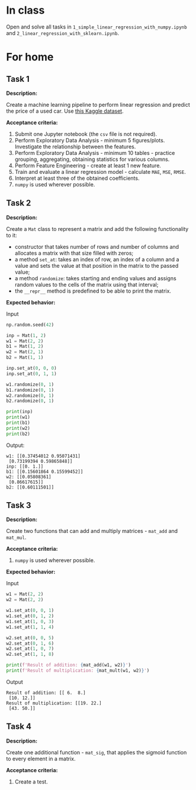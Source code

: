 # In class

Open and solve all tasks in `1_simple_linear_regression_with_numpy.ipynb` and `2_linear_regression_with_sklearn.ipynb`.

# For home

## Task 1

**Description:**

Create a machine learning pipeline to perform linear regression and predict the price of a used car. Use [this Kaggle dataset](https://www.kaggle.com/datasets/austinreese/craigslist-carstrucks-data).

**Acceptance criteria:**

1. Submit one Jupyter notebook (the `csv` file is not required).
2. Perform Exploratory Data Analysis - minimum 5 figures/plots. Investigate the relationship between the features.
3. Perform Exploratory Data Analysis - minimum 10 tables - practice grouping, aggregating, obtaining statistics for various columns.
4. Perform Feature Engineering - create at least 1 new feature.
5. Train and evaluate a linear regression model - calculate `MAE`, `MSE`, `RMSE`.
6. Interpret at least three of the obtained coefficients.
7. `numpy` is used wherever possible.

## Task 2

**Description:**

Create a `Mat` class to represent a matrix and add the following functionality to it:

- constructor that takes number of rows and number of columns and allocates a matrix with that size filled with zeros;
- a method `set_at`: takes an index of row, an index of a column and a value and sets the value at that position in the matrix to the passed value;
- a method `randomize`: takes starting and ending values and assigns random values to the cells of the matrix using that interval;
- the `__repr__` method is predefined to be able to print the matrix.

**Expected behavior:**

Input

```python
np.random.seed(42)

inp = Mat(1, 2)
w1 = Mat(2, 2)
b1 = Mat(1, 2)
w2 = Mat(2, 1)
b2 = Mat(1, 1)

inp.set_at(0, 0, 0)
inp.set_at(0, 1, 1)

w1.randomize(0, 1)
b1.randomize(0, 1)
w2.randomize(0, 1)
b2.randomize(0, 1)

print(inp)
print(w1)
print(b1)
print(w2)
print(b2)
```

Output:

```text
w1: [[0.37454012 0.95071431]
 [0.73199394 0.59865848]]
inp: [[0. 1.]]
b1: [[0.15601864 0.15599452]]
w2: [[0.05808361]
 [0.86617615]]
b2: [[0.60111501]]
```

## Task 3

**Description:**

Create two functions that can add and multiply matrices - `mat_add` and `mat_mul`.

**Acceptance criteria:**

1. `numpy` is used wherever possible.

**Expected behavior:**

Input

```python
w1 = Mat(2, 2)
w2 = Mat(2, 2)

w1.set_at(0, 0, 1)
w1.set_at(0, 1, 2)
w1.set_at(1, 0, 3)
w1.set_at(1, 1, 4)

w2.set_at(0, 0, 5)
w2.set_at(0, 1, 6)
w2.set_at(1, 0, 7)
w2.set_at(1, 1, 8)

print(f'Result of addition: {mat_add(w1, w2)}')
print(f'Result of multiplication: {mat_mult(w1, w2)}')
```

Output

```text
Result of addition: [[ 6.  8.]
 [10. 12.]]
Result of multiplication: [[19. 22.]
 [43. 50.]]
```

## Task 4

**Description:**

Create one additional function - `mat_sig`, that applies the sigmoid function to every element in a matrix.

**Acceptance criteria:**

1. Create a test.
